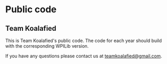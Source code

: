# Public code
## Team Koalafied
This is Team Koalafied's public code. The code for each year should build with the corresponding WPILib version.

If you have any questions please contact us at teamkoalafied@gmail.com.
